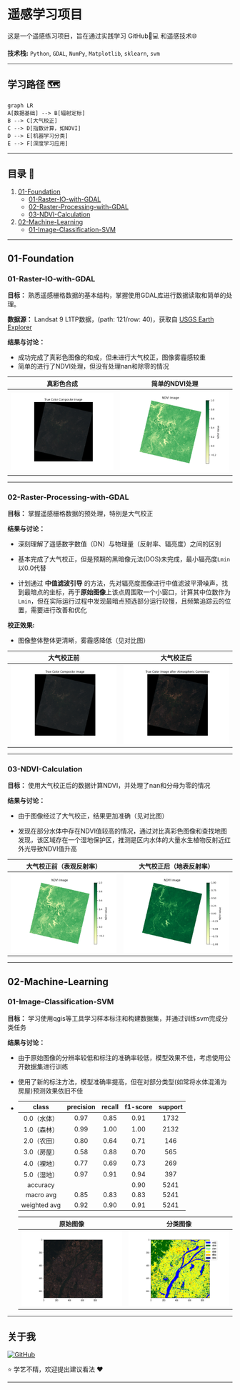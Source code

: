 # 遥感学习项目

这是一个遥感练习项目，旨在通过实践学习 GitHub🐙💻 和遥感技术🌐

**技术栈:** `Python`, `GDAL`, `NumPy`, `Matplotlib`, `sklearn`, `svm`

---

## 学习路径 🗺️

```mermaid
graph LR
A[数据基础] --> B[辐射定标]
B --> C[大气校正]
C --> D[指数计算，如NDVI]
D --> E[机器学习分类]
E --> F[深度学习应用]
```

---

## 目录 📖

1. [01-Foundation](#01-foundation)
   - [01-Raster-IO-with-GDAL](#01-raster-io-with-gdal)
   - [02-Raster-Processing-with-GDAL](#02-raster-processing-with-gdal)
   - [03-NDVI-Calculation](#03-ndvi-calculation)
2. [02-Machine-Learning](#02-machine-learning)
   - [01-Image-Classification-SVM](#01-image-classification-svm)

---

## 01-Foundation

### 01-Raster-IO-with-GDAL

**目标：** 熟悉遥感栅格数据的基本结构，掌握使用GDAL库进行数据读取和简单的处理。

**数据源：** Landsat 9 L1TP数据，(path: 121/row: 40)，获取自 [USGS Earth Explorer](https://earthexplorer.usgs.gov/)

**结果与讨论：**

- 成功完成了真彩色图像的和成，但未进行大气校正，图像雾霾感较重
- 简单的进行了NDVI处理，但没有处理nan和除零的情况

| 真彩色合成 | 简单的NDVI处理 |
|:------------:|:------------:|
| ![真彩色合成实验](01-Foundation/01-Raster-IO-with-GDAL/rough_thumbnail/True%20Color%20Composite%20Image.png) | ![NDVI 处理实验](01-Foundation/01-Raster-IO-with-GDAL/rough_thumbnail/NDVI%20Image.png) |

---

### 02-Raster-Processing-with-GDAL

**目标：** 掌握遥感栅格数据的预处理，特别是大气校正

**结果与讨论：**

- 深刻理解了遥感数字数值（DN）与物理量（反射率、辐亮度）之间的区别

- 基本完成了大气校正，但是预期的黑暗像元法(DOS)未完成，最小辐亮度`Lmin`以0.0代替

- 计划通过 **中值滤波引导** 的方法，先对辐亮度图像进行中值滤波平滑噪声，找到最暗点的坐标，再于**原始图像**上该点周围取一个小窗口，计算其中位数作为`Lmin`，但在实际运行过程中发现最暗点预选部分运行较慢，且频繁追踪云的位置，需要进行改善和优化

**校正效果:**

- 图像整体整体更清晰，雾霾感降低（见对比图）

| 大气校正前 | 大气校正后 |
|:------------:|:------------:|
|![校正前](01-Foundation/01-Raster-IO-with-GDAL/rough_thumbnail/True%20Color%20Composite%20Image.png) |![校正后](01-Foundation/02-Atmospheric-Correction/rough_thumbnail/True%20Color%20Composite%20Image.png) |

---

### 03-NDVI-Calculation

**目标：** 使用大气校正后的数据计算NDVI，并处理了nan和分母为零的情况

**结果与讨论：**

- 由于图像经过了大气校正，结果更加准确（见对比图）

- 发现在部分水体中存在NDVI值较高的情况，通过对比真彩色图像和查找地图发现，该区域存在一个湿地保护区，推测是区内水体的大量水生植物反射近红外光导致NDVI值升高

| 大气校正前（表观反射率） | 大气校正后（地表反射率） |
|:------------:|:------------:|
|![校正前](01-Foundation/01-Raster-IO-with-GDAL/rough_thumbnail/NDVI%20Image.png) |![校正后](01-Foundation/03-NDVI-Calculation/rough_thumbnail/NDVI%20Image.png) |

---

## 02-Machine-Learning

### 01-Image-Classification-SVM

**目标：** 学习使用qgis等工具学习样本标注和构建数据集，并通过训练svm完成分类任务

**结果与讨论：**

- 由于原始图像的分辨率较低和标注的准确率较低，模型效果不佳，考虑使用公开数据集进行训练

- 使用了新的标注方法，模型准确率提高，但在对部分类型(如常将水体混淆为房屋)预测效果依旧不佳

- | class | precision | recall | f1-score | support |
   |:------------:|:------------:|:------------:|:------------:|:------------:|
   | 0.0（水体） | 0.97 | 0.85 | 0.91 | 1732 |
   | 1.0（森林） | 0.99 | 1.00 | 1.00 | 2132 |
   | 2.0（农田） | 0.80 | 0.64 | 0.71 | 146 |
   | 3.0（房屋） | 0.58 | 0.88 | 0.70 | 565 |
   | 4.0（裸地） | 0.77 | 0.69 | 0.73 | 269 |
   | 5.0（湿地） | 0.97 | 0.91 | 0.94 | 397 |
   | accuracy | | | 0.90 | 5241 |
   | macro avg | 0.85 | 0.83 | 0.83 | 5241 |
   | weighted avg | 0.92 | 0.90 | 0.91 | 5241 |

   | 原始图像 | 分类图像 |
   |:------------:|:------------:|
   |![原始图像](02-Machine-Learning/01-Image-Classification-SVM/useMyDataset/rough_thumbnail/Original%20image.png)|![分类图像](02-Machine-Learning/01-Image-Classification-SVM/useMyDataset/rough_thumbnail/Partial%20classification.png)|

---

## 关于我

[![GitHub](https://img.shields.io/badge/GitHub-FriedRice310-100000?logo=github)](https://github.com/FriedRice310)

⭐ 学艺不精，欢迎提出建议看法 ❤️

---
